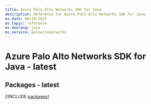 ```yaml
---
title: Azure Palo Alto Networks SDK for Java
description: Reference for Azure Palo Alto Networks SDK for Java
ms.date: 06/19/2025
ms.topic: reference
ms.devlang: java
ms.service: paloaltonetworks
---
```

# Azure Palo Alto Networks SDK for Java - latest
## Packages - latest
[!INCLUDE [packages](palo-alto-networks-index.md)]